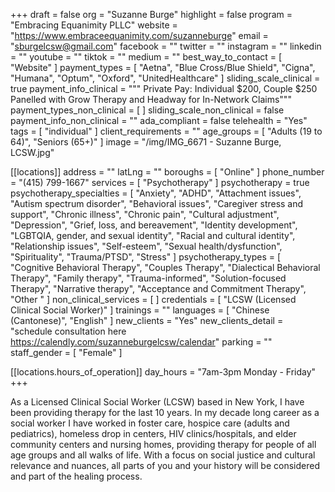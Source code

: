 +++
draft = false
org = "Suzanne Burge"
highlight = false
program = "Embracing Equanimity PLLC"
website = "https://www.embraceequanimity.com/suzanneburge"
email = "sburgelcsw@gmail.com"
facebook = ""
twitter = ""
instagram = ""
linkedin = ""
youtube = ""
tiktok = ""
medium = ""
best_way_to_contact = [ "Website" ]
payment_types = [
  "Aetna",
  "Blue Cross/Blue Shield",
  "Cigna",
  "Humana",
  "Optum",
  "Oxford",
  "UnitedHealthcare"
]
sliding_scale_clinical = true
payment_info_clinical = """
Private Pay: Individual $200, Couple $250
Panelled with Grow Therapy and Headway for In-Network Claims"""
payment_types_non_clinical = [ ]
sliding_scale_non_clinical = false
payment_info_non_clinical = ""
ada_compliant = false
telehealth = "Yes"
tags = [ "individual" ]
client_requirements = ""
age_groups = [ "Adults (19 to 64)", "Seniors (65+)" ]
image = "/img/IMG_6671 - Suzanne Burge, LCSW.jpg"

[[locations]]
address = ""
latLng = ""
boroughs = [ "Online" ]
phone_number = "(415) 799-1667"
services = [ "Psychotherapy" ]
psychotherapy = true
psychotherapy_specialties = [
  "Anxiety",
  "ADHD",
  "Attachment issues",
  "Autism spectrum disorder",
  "Behavioral issues",
  "Caregiver stress and support",
  "Chronic illness",
  "Chronic pain",
  "Cultural adjustment",
  "Depression",
  "Grief, loss, and bereavement",
  "Identity development",
  "LGBTQIA, gender, and sexual identity",
  "Racial and cultural identity",
  "Relationship issues",
  "Self-esteem",
  "Sexual health/dysfunction",
  "Spirituality",
  "Trauma/PTSD",
  "Stress"
]
psychotherapy_types = [
  "Cognitive Behavioral Therapy",
  "Couples Therapy",
  "Dialectical Behavioral Therapy",
  "Family therapy",
  "Trauma-informed",
  "Solution-focused Therapy",
  "Narrative therapy",
  "Acceptance and Commitment Therapy",
  "Other "
]
non_clinical_services = [ ]
credentials = [ "LCSW (Licensed Clinical Social Worker)" ]
trainings = ""
languages = [ "Chinese (Cantonese)", "English" ]
new_clients = "Yes"
new_clients_detail = "schedule consultation here <https://calendly.com/suzanneburgelcsw/calendar>"
parking = ""
staff_gender = [ "Female" ]

  [[locations.hours_of_operation]]
  day_hours = "7am-3pm Monday - Friday"
+++

As a Licensed Clinical Social Worker (LCSW) based in New York, I have been providing therapy for the last 10 years. In my decade long career as a social worker I have worked in foster care, hospice care (adults and pediatrics), homeless drop in centers, HIV clinics/hospitals, and elder community centers and nursing homes, providing therapy for people of all age groups and all walks of life. With a focus on social justice and cultural relevance and nuances, all parts of you and your history will be considered and part of the healing process.
